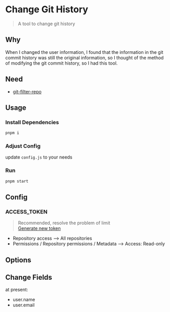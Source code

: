 # Change Git History

> A tool to change git history

## Why

When I changed the user information, I found that the information in the git commit history was still the original information, so I thought of the method of modifying the git commit history, so I had this tool.

## Need

- [git-filter-repo](https://github.com/newren/git-filter-repo.git)

## Usage

### Install Dependencies

```bash
pnpm i
```

### Adjust Config

update `config.js` to your needs

### Run

```bash
pnpm start
```

## Config

### ACCESS_TOKEN

> Recommended, resolve the problem of limit  
> [Generate new token](https://github.com/settings/personal-access-tokens/new)

- Repository access --> All repositories
- Permissions / Repository permissions / Metadata --> Access: Read-only

## Options

## Change Fields

at present:
- user.name
- user.email
